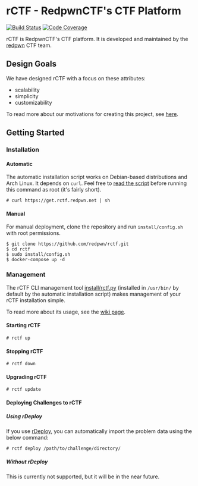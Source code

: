 # rCTF - RedpwnCTF's CTF Platform

[![Build Status](https://travis-ci.com/redpwn/rctf.svg?branch=master)](https://travis-ci.com/redpwn/rctf)
[![Code Coverage](https://img.shields.io/codecov/c/github/redpwn/rctf.svg)](https://codecov.io/github/redpwn/rctf/)

rCTF is RedpwnCTF's CTF platform. It is developed and maintained by the [redpwn](https://redpwn.net) CTF team.

## Design Goals

We have designed rCTF with a focus on these attributes:

* scalability
* simplicity
* customizability

To read more about our motivations for creating this project, see [here](https://github.com/redpwn/rctf/wiki/Purpose-of-rCTF).

## Getting Started

### Installation

#### Automatic
The automatic installation script works on Debian-based distributions and Arch Linux. It depends on `curl`. Feel free to [read the script](https://get.rctf.redpwn.net/) before running this command as root (it's fairly short).

```
# curl https://get.rctf.redpwn.net | sh
```

#### Manual

For manual deployment, clone the repository and run `install/config.sh` with root permissions. 

```
$ git clone https://github.com/redpwn/rctf.git
$ cd rctf
$ sudo install/config.sh
$ docker-compose up -d 
```

### Management

The rCTF CLI management tool [install/rctf.py](`rctf`) (installed in `/usr/bin/` by default by the automatic installation script) makes management of your rCTF installation simple.

To read more about its usage, see the [wiki page](https://github.com/redpwn/rctf/wiki/Managing-rCTF-through-the-CLI).

#### Starting rCTF

```
# rctf up
```

#### Stopping rCTF

```
# rctf down
```

#### Upgrading rCTF

```
# rctf update
```

#### Deploying Challenges to rCTF

##### Using rDeploy

If you use [rDeploy](https://github.com/redpwn/rdeploy), you can automatically import the problem data using the below command:

```
# rctf deploy /path/to/challenge/directory/
```

##### Without rDeploy

This is currently not supported, but it will be in the near future.
